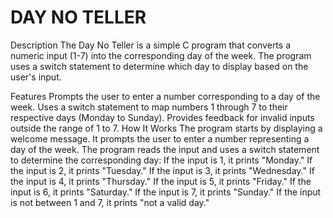 # DAY NO TELLER 
Description
The Day No Teller is a simple C program that converts a numeric input (1-7) into the corresponding day of the week. The program uses a switch statement to determine which day to display based on the user's input.

Features
Prompts the user to enter a number corresponding to a day of the week.
Uses a switch statement to map numbers 1 through 7 to their respective days (Monday to Sunday).
Provides feedback for invalid inputs outside the range of 1 to 7.
How It Works
The program starts by displaying a welcome message.
It prompts the user to enter a number representing a day of the week.
The program reads the input and uses a switch statement to determine the corresponding day:
If the input is 1, it prints "Monday."
If the input is 2, it prints "Tuesday."
If the input is 3, it prints "Wednesday."
If the input is 4, it prints "Thursday."
If the input is 5, it prints "Friday."
If the input is 6, it prints "Saturday."
If the input is 7, it prints "Sunday."
If the input is not between 1 and 7, it prints "not a valid day."
